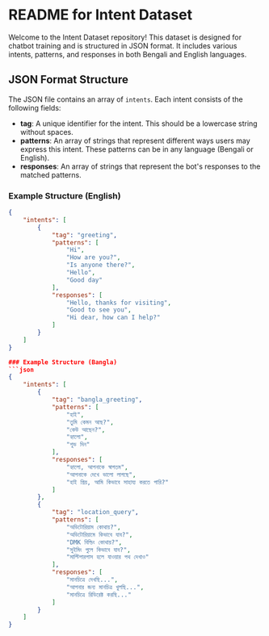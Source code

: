 # README for Intent Dataset

Welcome to the Intent Dataset repository! This dataset is designed for chatbot training and is structured in JSON format. It includes various intents, patterns, and responses in both Bengali and English languages.

## JSON Format Structure

The JSON file contains an array of `intents`. Each intent consists of the following fields:

- **tag**: A unique identifier for the intent. This should be a lowercase string without spaces.
- **patterns**: An array of strings that represent different ways users may express this intent. These patterns can be in any language (Bengali or English).
- **responses**: An array of strings that represent the bot's responses to the matched patterns.

### Example Structure (English)

```json
{
    "intents": [
        {
            "tag": "greeting",
            "patterns": [
                "Hi",
                "How are you?",
                "Is anyone there?",
                "Hello",
                "Good day"
            ],
            "responses": [
                "Hello, thanks for visiting",
                "Good to see you",
                "Hi dear, how can I help?"
            ]
        }
    ]
}

### Example Structure (Bangla)
```json
{
    "intents": [
        {
            "tag": "bangla_greeting",
            "patterns": [
                "হাই",
                "তুমি কেমন আছ?",
                "কেউ আছেন?",
                "হ্যালো",
                "শুভ দিন"
            ],
            "responses": [
                "হ্যালো, আপনাকে স্বাগতম",
                "আপনাকে দেখে ভালো লাগছে",
                "হাই প্রিয়, আমি কিভাবে সাহায্য করতে পারি?"
            ]
        },
        {
            "tag": "location_query",
            "patterns": [
                "অডিটোরিয়াম কোথায়?",
                "অডিটোরিয়ামে কিভাবে যাব?",
                "DMK বিল্ডিং কোথায়?",
                "সুইমিং পুলে কিভাবে যাব?",
                "মাল্টিপারপাস হলে যাওয়ার পথ দেখাও"
            ],
            "responses": [
                "মানচিত্রে দেখছি...",
                "আপনার জন্য মানচিত্র খুলছি...",
                "মানচিত্রে রিডিরেক্ট করছি..."
            ]
        }
    ]
}
